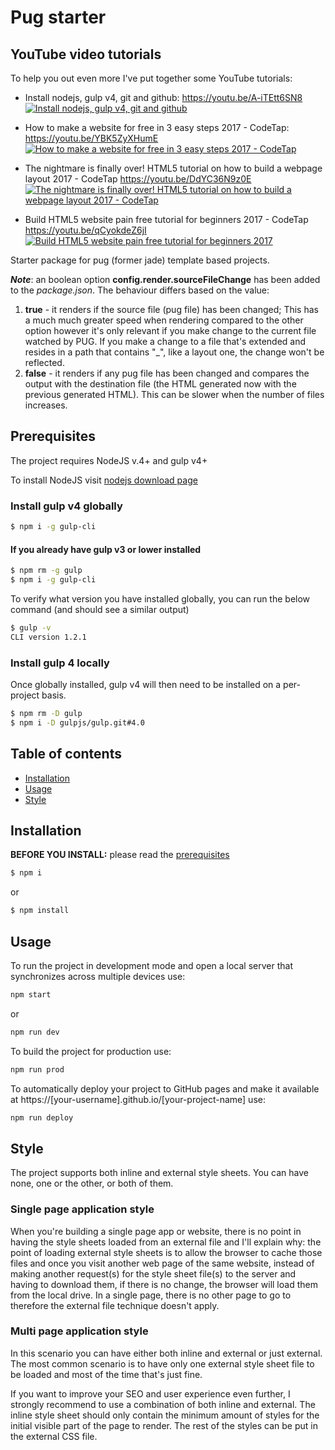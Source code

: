 # Pug starter
## YouTube video tutorials

To help you out even more I've put together some YouTube tutorials:

* Install nodejs, gulp v4, git and github: https://youtu.be/A-iTEtt6SN8
[![Install nodejs, gulp v4, git and github](http://img.youtube.com/vi/A-iTEtt6SN8/0.jpg)](http://www.youtube.com/watch?v=A-iTEtt6SN8)

* How to make a website for free in 3 easy steps 2017 - CodeTap: https://youtu.be/YBK5ZyXHumE
[![How to make a website for free in 3 easy steps 2017 - CodeTap](http://img.youtube.com/vi/YBK5ZyXHumE/0.jpg)](http://www.youtube.com/watch?v=YBK5ZyXHumE)

* The nightmare is finally over! HTML5 tutorial on how to build a webpage layout 2017 - CodeTap https://youtu.be/DdYC36N9z0E
[![The nightmare is finally over! HTML5 tutorial on how to build a webpage layout 2017 - CodeTap](http://img.youtube.com/vi/DdYC36N9z0E/0.jpg)](http://www.youtube.com/watch?v=DdYC36N9z0E)

* Build HTML5 website pain free tutorial for beginners 2017 - CodeTap https://youtu.be/qCyokdeZ6jI
[![Build HTML5 website pain free tutorial for beginners 2017](http://img.youtube.com/vi/qCyokdeZ6jI/0.jpg)](http://www.youtube.com/watch?v=qCyokdeZ6jI)
  

Starter package for pug (former jade) template based projects.

***Note***: an boolean option **config.render.sourceFileChange** has been added to the *package.json*. The behaviour differs based on the value:
1. **true** - it renders if the source file (pug file) has been changed; This has a much much greater speed when rendering compared to the other option however it's only relevant if you make change to the current file watched by PUG. If you make a change to a file that's extended and resides in a path that contains "_", like a layout one, the change won't be reflected.
2. **false** - it renders if any pug file has been changed and compares the output with the destination file (the HTML generated now with the previous generated HTML). This can be slower when the number of files increases.

## Prerequisites
The project requires NodeJS v.4+ and gulp v4+

To install NodeJS visit [nodejs download page](https://nodejs.org/en/download/)
### Install gulp v4 globally
```bash
$ npm i -g gulp-cli
```
#### If you already have gulp v3 or lower installed
```bash
$ npm rm -g gulp
$ npm i -g gulp-cli
```
To verify what version you have installed globally, you can run the below command (and should see a similar output)
```bash
$ gulp -v
CLI version 1.2.1
```
### Install gulp 4 locally
Once globally installed, gulp v4 will then need to be installed on a per-project basis.
```bash
$ npm rm -D gulp
$ npm i -D gulpjs/gulp.git#4.0
```
## Table of contents
* [Installation](#installation)
* [Usage](#usage)
* [Style](#style)

## Installation
**BEFORE YOU INSTALL:** please read the [prerequisites](#prerequisites)
```bash
$ npm i
```
or
```bash
$ npm install
```
## Usage
To run the project in development mode and open a local server that synchronizes across multiple devices use:
```bash
npm start
```
or
```bash
npm run dev
```
To build the project for production use:
```bash
npm run prod
```
To automatically deploy your project to GitHub pages and make it available at https://[your-username].github.io/[your-project-name] use:
```bash
npm run deploy
```
## Style

The project supports both inline and external style sheets. You can have none, one or the other, or both of them.

### Single page application style
When you're building a single page app or website, there is no point in having the style sheets loaded from an external file and I'll explain why: the point of loading external style sheets is to allow the browser to cache those files and once you visit another web page of the same website, instead of making another request(s) for the style sheet file(s) to the server and having to download them, if there is no change, the browser will load them from the local drive. In a single page, there is no other page to go to therefore the external file technique doesn't apply.
### Multi page application style
In this scenario you can have either both inline and external or just external. The most common scenario is to have only one external style sheet file to be loaded and most of the time that's just fine.

If you want to improve your SEO and user experience even further, I strongly recommend to use a combination of both inline and external. The inline style sheet should only contain the minimum amount of styles for the initial visible part of the page to render. The rest of the styles can be put in the external CSS file.
